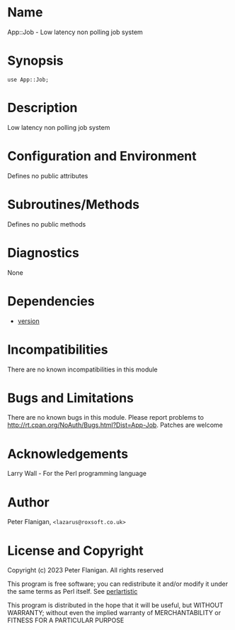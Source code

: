 # Name

App::Job - Low latency non polling job system

# Synopsis

    use App::Job;

# Description

Low latency non polling job system

# Configuration and Environment

Defines no public attributes

# Subroutines/Methods

Defines no public methods

# Diagnostics

None

# Dependencies

- [version](https://metacpan.org/pod/version)

# Incompatibilities

There are no known incompatibilities in this module

# Bugs and Limitations

There are no known bugs in this module. Please report problems to
http://rt.cpan.org/NoAuth/Bugs.html?Dist=App-Job.
Patches are welcome

# Acknowledgements

Larry Wall - For the Perl programming language

# Author

Peter Flanigan, `<lazarus@roxsoft.co.uk>`

# License and Copyright

Copyright (c) 2023 Peter Flanigan. All rights reserved

This program is free software; you can redistribute it and/or modify it
under the same terms as Perl itself. See [perlartistic](https://metacpan.org/pod/perlartistic)

This program is distributed in the hope that it will be useful,
but WITHOUT WARRANTY; without even the implied warranty of
MERCHANTABILITY or FITNESS FOR A PARTICULAR PURPOSE
